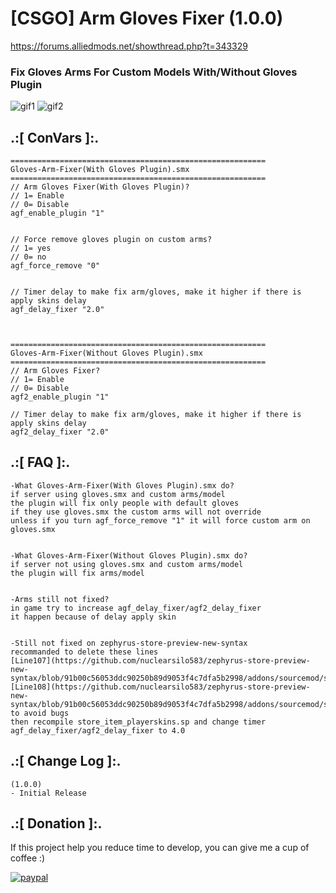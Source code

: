 # [CSGO] Arm Gloves Fixer (1.0.0)
https://forums.alliedmods.net/showthread.php?t=343329

### Fix Gloves Arms For Custom Models With/Without Gloves Plugin

![gif1](https://github.com/oqyh/CSGO-Arm-Gloves-Fixer/assets/48490385/52541686-dd97-44c8-ae90-88f9e6c0c9b7)
![gif2](https://github.com/oqyh/CSGO-Arm-Gloves-Fixer/assets/48490385/a6f5a1b8-216e-421f-9dbd-75f776633bd4)


## .:[ ConVars ]:.
```
=========================================================
Gloves-Arm-Fixer(With Gloves Plugin).smx
=========================================================
// Arm Gloves Fixer(With Gloves Plugin)?
// 1= Enable 
// 0= Disable
agf_enable_plugin "1"


// Force remove gloves plugin on custom arms?
// 1= yes 
// 0= no
agf_force_remove "0"


// Timer delay to make fix arm/gloves, make it higher if there is apply skins delay
agf_delay_fixer "2.0"



=========================================================
Gloves-Arm-Fixer(Without Gloves Plugin).smx
=========================================================
// Arm Gloves Fixer?
// 1= Enable 
// 0= Disable
agf2_enable_plugin "1"

// Timer delay to make fix arm/gloves, make it higher if there is apply skins delay
agf2_delay_fixer "2.0"
```

## .:[ FAQ ]:.
```
-What Gloves-Arm-Fixer(With Gloves Plugin).smx do?
if server using gloves.smx and custom arms/model
the plugin will fix only people with default gloves
if they use gloves.smx the custom arms will not override
unless if you turn agf_force_remove "1" it will force custom arm on gloves.smx


-What Gloves-Arm-Fixer(Without Gloves Plugin).smx do?
if server not using gloves.smx and custom arms/model
the plugin will fix arms/model


-Arms still not fixed?
in game try to increase agf_delay_fixer/agf2_delay_fixer 
it happen because of delay apply skin


-Still not fixed on zephyrus-store-preview-new-syntax
recommanded to delete these lines
[Line107](https://github.com/nuclearsilo583/zephyrus-store-preview-new-syntax/blob/91b00c56053ddc90250b89d9053f4c7dfa5b2998/addons/sourcemod/scripting/store_item_playerskins.sp#L107)
[Line108](https://github.com/nuclearsilo583/zephyrus-store-preview-new-syntax/blob/91b00c56053ddc90250b89d9053f4c7dfa5b2998/addons/sourcemod/scripting/store_item_playerskins.sp#L108)
to avoid bugs 
then recompile store_item_playerskins.sp and change timer agf_delay_fixer/agf2_delay_fixer to 4.0
```

## .:[ Change Log ]:.
```
(1.0.0)
- Initial Release
```

## .:[ Donation ]:.

If this project help you reduce time to develop, you can give me a cup of coffee :)

[![paypal](https://www.paypalobjects.com/en_US/i/btn/btn_donateCC_LG.gif)](https://paypal.me/oQYh)
